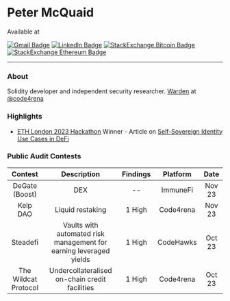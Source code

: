 # Peter McQuaid

Available at

 [![Gmail Badge](https://img.shields.io/badge/Peter%20McQuaid-fce7eb?logo=gmail&style=flat)](mailto:petermcquaid0101@gmail.com) [![LinkedIn Badge](https://img.shields.io/badge/Peter%20McQuaid-blue?logo=linkedin&style=flat)](https://uk.linkedin.com/in/petermcquaid) [![StackExchange Bitcoin Badge](https://img.shields.io/badge/StackExchange%20-white?logo=bitcoin&style=flat)](https://bitcoin.stackexchange.com/users/139960/peter) [![StackExchange Ethereum Badge](https://img.shields.io/badge/StackExchange%20-c4cef8?logo=ethereum&style=flat)](https://ethereum.stackexchange.com/users/121725/peter)

---

### About


Solidity developer and independent security researcher. [Warden](https://code4rena.com/@peter) at [@code4rena](https://twitter.com/code4rena)  



### Highlights


- [ETH London 2023 Hackathon](https://www.blog.encode.club/eth-london-hackathon-prizewinners-and-summary-85cdff4d093d) Winner - Article on [Self-Sovereign Identity Use Cases in DeFi](https://github.com/PeterMcQuaid/SSIs_In_DeFi/blob/main/Emergent_Use_Cases/Peter%20McQuaid%20-%20Emergent%20Use%20Cases%20for%20Self-Sovereign%20Identity%20in%20DeFi.pdf)  



### Public Audit Contests


| Contest | Description | Findings | Platform | Date |
| :------------------------------------: | :------------------------------------------------------------: | :-----------------------------------------: | :-------: |  :----------------:  |
| DeGate (Boost) | DEX | -- | ImmuneFi | Nov 23 |
| Kelp DAO | Liquid restaking | 1 High | Code4rena | Nov 23 |
| Steadefi | Vaults with automated risk management for earning leveraged yields | 1 High | CodeHawks | Oct 23 |
| The Wildcat Protocol | Undercollateralised on-chain credit facilities | 1 High | Code4rena | Oct 23 |



